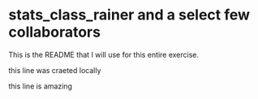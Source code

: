 # stats_class_rainer and a select few collaborators

This is the README that I will use for this entire exercise.

this line was craeted locally

this line is amazing